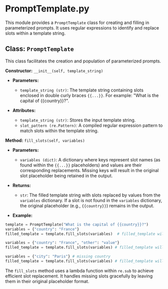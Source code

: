 # PromptTemplate.py

This module provides a `PromptTemplate` class for creating and filling in parameterized prompts.  It uses regular expressions to identify and replace slots within a template string.


## Class: `PromptTemplate`

This class facilitates the creation and population of parameterized prompts.

**Constructor:** `__init__(self, template_string)`

* **Parameters:**
    * `template_string (str)`: The template string containing slots enclosed in double curly braces `{{...}}`.  For example: "What is the capital of {{country}}?".

* **Attributes:**
    * `template_string (str)`: Stores the input template string.
    * `slot_pattern (re.Pattern)`: A compiled regular expression pattern to match slots within the template string.


**Method:** `fill_slots(self, variables)`

* **Parameters:**
    * `variables (dict)`: A dictionary where keys represent slot names (as found within the `{{...}}` placeholders) and values are their corresponding replacements.  Missing keys will result in the original slot placeholder being retained in the output.

* **Returns:**
    * `str`: The filled template string with slots replaced by values from the `variables` dictionary.  If a slot is not found in the `variables` dictionary, the original placeholder (e.g., `{{country}}`) remains in the output.

* **Example:**

```python
template = PromptTemplate("What is the capital of {{country}}?")
variables = {"country": "France"}
filled_template = template.fill_slots(variables)  # filled_template will be "What is the capital of France?"

variables = {"country": "France", "other": "value"}
filled_template = template.fill_slots(variables) # filled_template will be "What is the capital of France?"

variables = {"city": "Paris"} # missing country
filled_template = template.fill_slots(variables) # filled_template will be "What is the capital of {{country}}?"
```

The `fill_slots` method uses a lambda function within `re.sub` to achieve efficient slot replacement.  It handles missing slots gracefully by leaving them in their original placeholder format.
